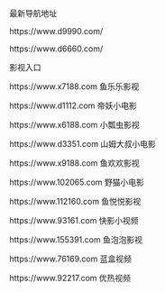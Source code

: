 最新导航地址
<p></p>
https://www.d9990.com/
<p></p>
https://www.d6660.com/
<p></p>
影视入口
<p></p>
https://www.x7188.com  鱼乐乐影视<p></p>
https://www.d1112.com  帝妖小电影<p></p>
https://www.x6188.com  小瓢虫影视<p></p>
https://www.d3351.com  山姆大叔小电影<p></p>
https://www.x9188.com  鱼欢欢影视<p></p>
https://www.102065.com  野猫小电影<p></p>
https://www.112160.com  鱼悦悦影视<p></p>
https://www.93161.com  快影小视频<p></p>
https://www.155391.com  鱼泡泡影视<p></p>
https://www.76169.com  蓝盒视频<p></p>
https://www.92217.com  优热视频<p></p>
